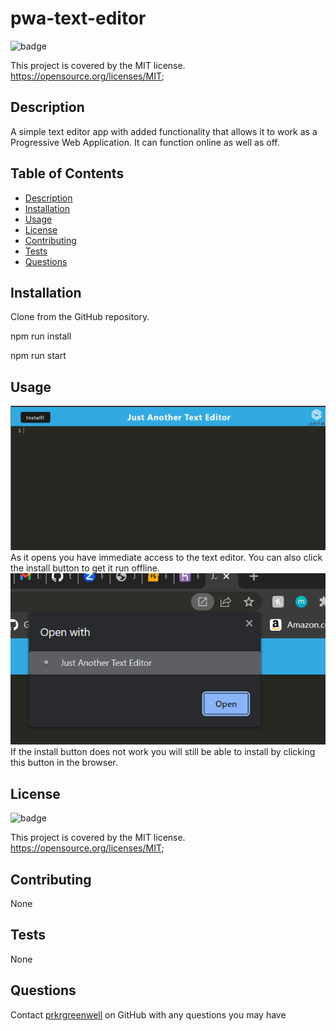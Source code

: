<!-- @format -->

# pwa-text-editor

![badge](https://img.shields.io/badge/license-MIT-brightgreen)

This project is covered by the MIT license.
https://opensource.org/licenses/MIT;

## Description

A simple text editor app with added functionality that allows it to work as a Progressive Web Application. It can function online as well as off.

## Table of Contents

- [Description](#description)
- [Installation](#installation)
- [Usage](#usage)
- [License](#license)
- [Contributing](#contributing)
- [Tests](#tests)
- [Questions](#questions)

## Installation

Clone from the GitHub repository.

npm run install

npm run start

## Usage

![image](./assets/Screenshot%202023-03-08%20200913.png)
As it opens you have immediate access to the text editor. You can also click the install button to get it run offline.
![image](./assets/install.png)
If the install button does not work you will still be able to install by clicking this button in the browser.

## License

![badge](https://img.shields.io/badge/license-MIT-brightgreen)

This project is covered by the MIT license.
https://opensource.org/licenses/MIT;

## Contributing

None

## Tests

None

## Questions

Contact [prkrgreenwell](https://github.com/prkrgreenwell) on GitHub with any questions you may have

